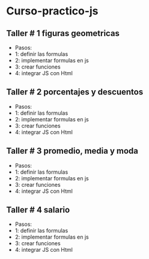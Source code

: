 # Curso-practico-js

## Taller # 1 figuras geometricas

- Pasos:
- 1: definir las formulas
- 2: implementar formulas en js
- 3: crear funciones
- 4: integrar JS con Html

## Taller # 2 porcentajes y descuentos

- Pasos:
- 1: definir las formulas
- 2: implementar formulas en js
- 3: crear funciones
- 4: integrar JS con Html

## Taller # 3 promedio, media y moda

- Pasos:
- 1: definir las formulas
- 2: implementar formulas en js
- 3: crear funciones
- 4: integrar JS con Html

## Taller # 4 salario

- Pasos:
- 1: definir las formulas
- 2: implementar formulas en js
- 3: crear funciones
- 4: integrar JS con Html
